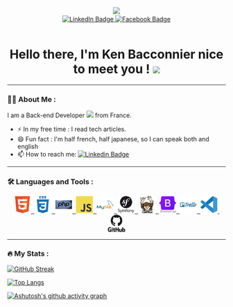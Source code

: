 <div id="header" align="center">
  <img src="https://media.giphy.com/media/M9gbBd9nbDrOTu1Mqx/giphy.gif" width="100"/>
    <div id="badges">
      <a href="https://www.linkedin.com/in/ken-bacconnier/">
        <img src="https://img.shields.io/badge/LinkedIn-blue?style=for-the-badge&logo=linkedin&logoColor=white" alt="LinkedIn Badge"/>
      </a>   
      <a href="https://www.facebook.com/ken.bacconnier/">
        <img src="https://img.shields.io/badge/Facebook-blue?style=for-the-badge&logo=facebook&logoColor=white" alt="Facebook Badge"/>
      </a>
    </div>
    <a href="https://github.com/ken-bac/">
      <img src="https://komarev.com/ghpvc/?username=your-github-username&style=plastic&color=red" alt=""/>
    </a>
</div>
</div>

<h1 align="center">
  Hello there, I'm Ken Bacconnier nice to meet you !
  <img src="https://media.giphy.com/media/hvRJCLFzcasrR4ia7z/giphy.gif" width="30px"/>
</h1>


---


### :man_technologist: About Me :
I am a Back-end Developer <img src="https://media.giphy.com/media/WUlplcMpOCEmTGBtBW/giphy.gif" width="30"> from France.
- :zap: In my free time : I read tech articles.
- :smile: Fun fact : I'm half french, half japanese, so I can speak both and english
- :mailbox: How to reach me: [![Linkedin Badge](https://img.shields.io/badge/-Linkedin-blue?style=flat&logo=Linkedin&logoColor=white)](https://www.linkedin.com/in/ken-bacconnier/)


---


### :hammer_and_wrench: Languages and Tools :
<div align="center">
  <a href = "https://html.spec.whatwg.org/multipage/">
    <img src="https://github.com/devicons/devicon/blob/master/icons/html5/html5-original.svg" title="HTML5" alt="HTML" width="40" height="40"/>&nbsp;
  </a>
  <a href = "https://www.w3schools.com/css/">
    <img src="https://github.com/devicons/devicon/blob/master/icons/css3/css3-plain-wordmark.svg"  title="CSS3" alt="CSS" width="40" height="40"/>&nbsp; 
  </a>
  <a href = "https://www.php.net/">
    <img src="https://github.com/devicons/devicon/blob/master/icons/php/php-original.svg" title="PHP"  alt="PHP" width="40" height="40"/>&nbsp;
  </a>   
  <a href = "https://developer.mozilla.org/en-US/docs/Web/JavaScript">
    <img src="https://github.com/devicons/devicon/blob/master/icons/javascript/javascript-original.svg" title="JavaScript" alt="JavaScript" width="40" height="40"/>&nbsp; 
  </a>
  <a href ="https://www.mysql.com/fr/">
    <img src="https://github.com/devicons/devicon/blob/master/icons/mysql/mysql-original-wordmark.svg" title="MySQL"  alt="MySQL" width="40" height="40"/>&nbsp; 
  </a>
  <a href ="https://symfony.com/">
    <img src="https://github.com/devicons/devicon/blob/master/icons/symfony/symfony-original-wordmark.svg" title="Symfony"  alt="Symfony" width="40" height="40"/>&nbsp;
  </a>
  <a href ="https://getcomposer.org/">
    <img src="https://github.com/devicons/devicon/blob/master/icons/composer/composer-original.svg" title="Composer"  alt="Composer" width="40" height="40"/>&nbsp;
  </a>
  <a href ="https://getbootstrap.com/">
    <img src="https://github.com/devicons/devicon/blob/master/icons/bootstrap/bootstrap-original-wordmark.svg" title="Bootstrap"  alt="Bootstrap" width="40" height="40"/>&nbsp;
  </a>
  <a href ="https://trello.com/kenbacconnier/boards">
    <img src="https://github.com/devicons/devicon/blob/master/icons/trello/trello-plain-wordmark.svg" title="Trello"  alt="Trello" width="40" height="40"/>&nbsp;
  </a>
  <a href ="https://code.visualstudio.com/">
    <img src="https://github.com/devicons/devicon/blob/master/icons/vscode/vscode-original.svg" title="VSCode" alt="VSCode" width="40" height="40"/>&nbsp;
  </a>
  <a href ="https://github.com/Ken-Bac/">
    <img src="https://github.com/devicons/devicon/blob/master/icons/github/github-original-wordmark.svg" title="GitHub" alt="GitHub" width="40" height="40"/>
  </a> 
</div>

---

### :fire: My Stats :

[![GitHub Streak](http://github-readme-streak-stats.herokuapp.com?user=Ken-Bac&theme=dark&background=000000)](https://git.io/streak-stats)

[![Top Langs](https://github-readme-stats.vercel.app/api/top-langs/?username=Ken-Bac&layout=compact&theme=vision-friendly-dark)](https://github.com/anuraghazra/github-readme-stats)

[![Ashutosh's github activity graph](https://activity-graph.herokuapp.com/graph?username=Ken-Bac&theme=github)](https://github.com/ashutosh00710/github-readme-activity-graph)
    
<!--
**Ken-Bac/Ken-Bac** is a ✨ _special_ ✨ repository because its `README.md` (this file) appears on your GitHub profile.

Here are some ideas to get you started:

- 🔭 I’m currently working on ...
- 🌱 I’m currently learning ...
- 👯 I’m looking to collaborate on ...
- 🤔 I’m looking for help with ...
- 💬 Ask me about ...
- 📫 How to reach me: ...
- 😄 Pronouns: ...
- ⚡ Fun fact: ...
-->
